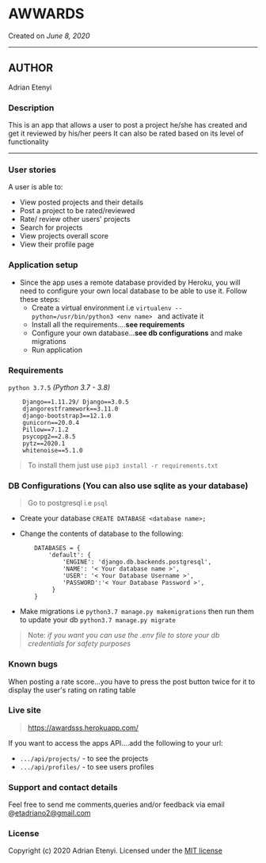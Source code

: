 # AWWARDS


Created on _June 8, 2020_

---

## AUTHOR

Adrian Etenyi

### Description
This is an app that allows a user to post a project he/she has created and get it reviewed by his/her peers
It can also be rated based on its level of functionality
___

### User stories

A user is able to:

* View posted projects and their details
* Post a project to be rated/reviewed
* Rate/ review other users' projects
* Search for projects 
* View projects overall score
* View their profile page


### Application setup

* Since the app uses a remote database provided by Heroku, you will need to configure your own local database  to be able to use it. Follow these steps:
    * Create a virtual environment i.e `virtualenv --python=/usr/bin/python3 <env name> ` and activate it
    * Install all the requirements....__see requirements__
    * Configure your own database...__see db configurations__ and make migrations
    * Run application


### Requirements

`python 3.7.5` _(Python 3.7 - 3.8)_

```
    Django==1.11.29/ Django==3.0.5
    djangorestframework==3.11.0
    django-bootstrap3==12.1.0
    gunicorn==20.0.4
    Pillow==7.1.2
    psycopg2==2.8.5
    pytz==2020.1
    whitenoise==5.1.0
```

> To install them just use `pip3 install -r requirements.txt`

### DB Configurations (You can also use sqlite as your database)

> Go to postgresql i.e `psql`
 * Create your database `CREATE DATABASE <database name>;`

* Change the contents of database to the following:
    ```
        DATABASES = {
            'default': {
                'ENGINE': 'django.db.backends.postgresql',
                'NAME': '< Your database name >',
                'USER': '< Your Database Username >',
                'PASSWORD':'< Your Database Password >',
             }
        }
    ```

* Make migrations i.e `python3.7 manage.py makemigrations` then run them to update your db `python3.7 manage.py migrate`

> Note: _if you want you can use the .env file to store your db credentials for safety purposes_

### Known bugs

When posting a rate score...you have to press the post button twice for it to display the user's rating on rating table

### Live site

> https://awardsss.herokuapp.com/

If you want to access the apps API....add the following to your url:
* `.../api/projects/` - to see the projects
* `.../api/profiles/` - to see users profiles


### Support and contact details

Feel free to send me comments,queries and/or feedback via email @etadriano2@gmail.com

### License

Copyright (c) 2020 Adrian Etenyi.
Licensed under the [MIT license](LICENSE)
